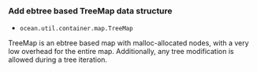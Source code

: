 ### Add ebtree based TreeMap data structure

* `ocean.util.container.map.TreeMap`

TreeMap is an ebtree based map with malloc-allocated nodes,
with a very low overhead for the entire map. Additionally,
any tree modification is allowed during a tree iteration.
